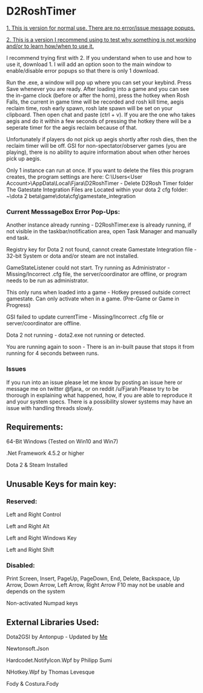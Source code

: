 # D2RoshTimer
[1. This is version for normal use. There are no error/issue message popups.](https://github.com/robuhde/D2RoshTimer/raw/master/Downloads/D2RoshTimer%20%20-%20ErrorSupressed.zip)

[2. This is a version I recommend using to test why something is not working and/or to learn how/when to use it.](https://github.com/robuhde/D2RoshTimer/raw/master/Downloads/D2RoshTimer%20-%20ContainsErrorPopups.zip)

I recommend trying first with 2. If you understand when to use and how to use it, download 1. I will add an option soon to the main window to enable/disable error popups so that there is only 1 download.

Run the .exe, a window will pop up where you can set your keybind. Press Save whenever you are ready. After loading into a game and you can see the in-game clock (before or after the horn), press the hotkey when Rosh Falls, the current in game time will be recorded and rosh kill time, aegis reclaim time, rosh early spawn, rosh late spawn will be set on your clipboard. Then open chat and paste (ctrl + v). If you are the one who takes aegis and do it within a few seconds of pressing the hotkey there will be a seperate timer for the aegis reclaim because of that.

Unfortunately if players do not pick up aegis shortly after rosh dies, then the reclaim timer will be off. GSI for non-spectator/observer games (you are playing), there is no ability to aquire information about when other heroes pick up aegis.

Only 1 instance can run at once. 
If you want to delete the files this program creates, the program settings are here:
C:\Users\<User Account>\AppData\Local\Fjara\D2RoshTimer - Delete D2Rosh Timer folder
The Gatestate Integration Files are Located within your dota 2 cfg folder:
~\dota 2 beta\game\dota\cfg\gamestate_integration

### Current MesssageBox Error Pop-Ups:
Another instance already running - D2RoshTimer.exe is already running, if not visible in the taskbar/notification area, open Task Manager and manually end task.

Registry key for Dota 2 not found, cannot create Gamestate Integration file - 32-bit System or dota and/or steam are not installed.

GameStateListener could not start. Try running as Administrator - Missing/Incorrect .cfg file, the server/coordinator are offline, or program needs to be run as administrator.

This only runs when loaded into a game - Hotkey pressed outside correct gamestate. Can only activate when in a game. (Pre-Game or Game in Progress)

GSI failed to update currentTime - Missing/Incorrect .cfg file or server/coordinator are offline.

Dota 2 not running - dota2.exe not running or detected.

You are running again to soon - There is an in-built pause that stops it from running for 4 seconds between runs.

### Issues
If you run into an issue please let me know by posting an issue here or message me on twitter @fjara_ or on reddit /u/Fjarah
Please try to be thorough in explaining what happened, how, if you are able to reproduce it and your system specs. There is a possibility slower systems may have an issue with handling threads slowly. 

## Requirements:
64-Bit Windows (Tested on Win10 and Win7)

.Net Framework 4.5.2 or higher

Dota 2 & Steam Installed

## Unusable Keys for main key:
### Reserved:
Left and Right Control

Left and Right Alt

Left and Right Windows Key

Left and Right Shift

### Disabled:
Print Screen, Insert, PageUp, PageDown, End, Delete, Backspace, Up Arrow, Down Arrow, Left Arrow, Right Arrow
F10 may not be usable and depends on the system

Non-activated Numpad keys

## External Libraries Used:
Dota2GSI by Antonpup - Updated by [Me](https://github.com/robuhde/Dota2GSI)

Newtonsoft.Json

Hardcodet.NotifyIcon.Wpf by Philipp Sumi

NHotkey.Wpf by Thomas Levesque

Fody & Costura.Fody